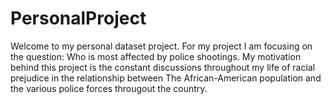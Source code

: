 # PersonalProject
Welcome to my personal dataset project. For my project I am focusing on the question:
Who is most affected by police shootings. My motivation behind this project is the 
constant discussions throughout my life of racial prejudice in the relationship between
The African-American population and the various police forces througout the country. 

